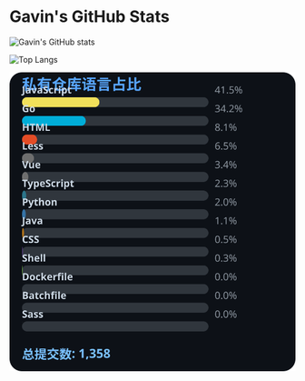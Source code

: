# Gavin's GitHub Stats

![Gavin's GitHub stats](https://github-readme-stats.vercel.app/api?username=gavinhaydy&show_icons=true&theme=tokyonight)

![Top Langs](https://github-readme-stats.vercel.app/api/top-langs/?username=gavinhaydy&layout=compact)



























































































































<!-- PRIVATE_STATS_START -->
![私有仓库统计](./.github/private-stats.svg)
<!-- PRIVATE_STATS_END -->


























































































































